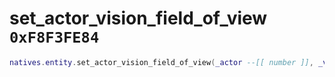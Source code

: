 # set_actor_vision_field_of_view `0xF8F3FE84`

```lua
natives.entity.set_actor_vision_field_of_view(_actor --[[ number ]], _value --[[ number ]])
```